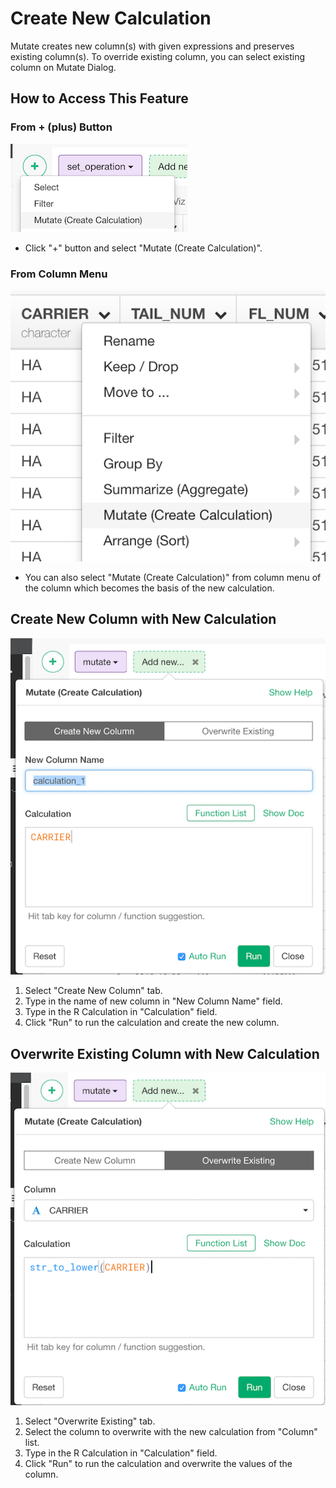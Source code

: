 # Create New Calculation

Mutate creates new column(s) with given expressions and preserves existing column(s). To override existing column, you can select existing column on Mutate Dialog. 

## How to Access This Feature

### From + (plus) Button
![](images/command-mutate-df-menu.png)

* Click "+" button and select "Mutate (Create Calculation)".

### From Column Menu
![](images/command-mutate-column-menu.png)

* You can also select "Mutate (Create Calculation)" from column menu of the column which becomes the basis of the new calculation.

## Create New Column with New Calculation

![](images/mutate-create-new.png)

1. Select "Create New Column" tab.
2. Type in the name of new column in "New Column Name" field.
3. Type in the R Calculation in "Calculation" field.
4. Click "Run" to run the calculation and create the new column.

## Overwrite Existing Column with New Calculation

![](images/mutate-update.png)

1. Select "Overwrite Existing" tab.
2. Select the column to overwrite with the new calculation from "Column" list.
3. Type in the R Calculation in "Calculation" field.
4. Click "Run" to run the calculation and overwrite the values of the column.
